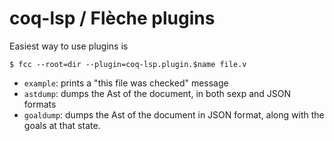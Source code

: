 # coq-lsp / Flèche plugins

Easiest way to use plugins is

```
$ fcc --root=dir --plugin=coq-lsp.plugin.$name file.v
```

- `example`: prints a "this file was checked" message
- `astdump`: dumps the Ast of the document, in both sexp and JSON
  formats
- `goaldump`: dumps the Ast of the document in JSON format, along with
  the goals at that state.

